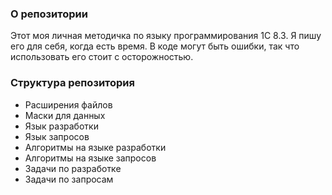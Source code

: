 ### О репозитории
Этот моя личная методичка по языку программирования 1С 8.3. Я пишу его для себя, когда есть время. В коде могут быть ошибки, так что использовать его стоит с осторожностью.  

### Структура репозитория
- Расширения файлов
- Маски для данных
- Язык разработки
- Язык запросов
- Алгоритмы на языке разработки
- Алгоритмы на языке запросов
- Задачи по разработке
- Задачи по запросам
